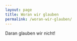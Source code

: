 ```yaml
---
layout: page
title: Woran wir glauben
permalink: /woran-wir-glauben/
---
```


Daran glauben wir nicht!
